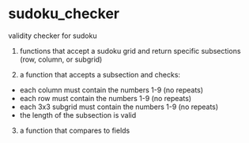 # sudoku_checker
validity checker for sudoku

1. functions that accept a sudoku grid and return specific subsections (row, column, or subgrid)

2. a function that accepts a subsection and checks:
  - each column must contain the numbers 1-9 (no repeats)
  - each row must contain the numbers 1-9 (no repeats)
  - each 3x3 subgrid must contain the numbers 1-9 (no repeats)
  - the length of the subsection is valid

3. a function that compares to fields

